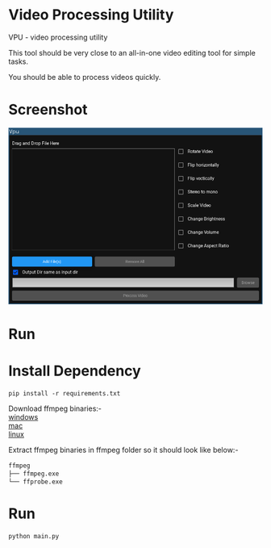 # Video Processing Utility
VPU - video processing utility

This tool should be very close to an all-in-one 
video editing tool for simple tasks.

You should be able to process videos quickly.

# Screenshot

![Screenshot](screenshots/1.png)

# Run

# Install Dependency

```
pip install -r requirements.txt
```
Download ffmpeg binaries:- <br>
    [windows](https://github.com/GyanD/codexffmpeg/releases/download/7.1/ffmpeg-7.1-essentials_build.7z) <br>
    [mac](https://evermeet.cx/ffmpeg/ffmpeg-7.1.7z) <br>
    [linux](https://github.com/BtbN/FFmpeg-Builds/releases) <br>

Extract ffmpeg binaries in ffmpeg folder so it should look like below:- <br>

```
ffmpeg
├── ffmpeg.exe
└── ffprobe.exe
```

# Run

```
python main.py

```
